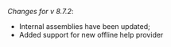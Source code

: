 _Changes for v 8.7.2_:
- Internal assemblies have been updated;
- Added support for new offline help provider
